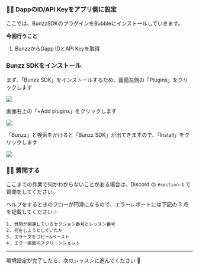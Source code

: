 ### 👩‍💻 **DappのID/API Keyをアプリ側に設定**

ここでは、BunzzSDKのプラグインをBubbleにインストールしていきます。

**今回行うこと**

1.  BunzzからDapp IDとAPI Keyを取得

### **Bunzz SDKをインストール**

まず、「Bunzz SDK」をインストールするため、画面左側の「Plugins」をクリックします

![](https://firebasestorage.googleapis.com/v0/b/hideaki-97c59.appspot.com/o/images%2FhX626yFRzBaLxKfnu0ejxujjhv93%2FeHcERHf2r.png?alt=media)

画面右上の「+Add plugins」をクリックします

![](https://firebasestorage.googleapis.com/v0/b/hideaki-97c59.appspot.com/o/images%2FhX626yFRzBaLxKfnu0ejxujjhv93%2FotoQvifLz.png?alt=media)

「Bunzz」と検索をかけると「Bunzz SDK」が出てきますので、「Install」をクリックします

![](https://firebasestorage.googleapis.com/v0/b/hideaki-97c59.appspot.com/o/images%2FhX626yFRzBaLxKfnu0ejxujjhv93%2FsP-lezP74.png?alt=media)



### 🙋‍♂️ 質問する

ここまでの作業で何かわからないことがある場合は、Discord の `#section-1` で質問をしてください。

ヘルプをするときのフローが円滑になるので、エラーレポートには下記の 3 点を記載してください ✨

    1. 質問が関連しているセクション番号とレッスン番号
    2. 何をしようとしていたか
    3. エラー文をコピー&ペースト
    4. エラー画面のスクリーンショット
    

* * *

環境設定が完了したら、次のレッスンに進んでください 🎉
